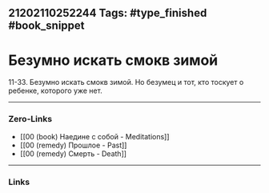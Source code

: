 21202110252244
Tags: #type_finished #book_snippet 
---
# Безумно искать смокв зимой

 11-33. Безумно искать смокв зимой. Но безумец и тот, кто тоскует о ребенке, которого уже нет. 

---
### Zero-Links
 - [[00 (book) Наедине с собой - Meditations]]
 - [[00 (remedy) Прошлое - Past]]
 - [[00 (remedy) Смерть - Death]]
---
### Links
